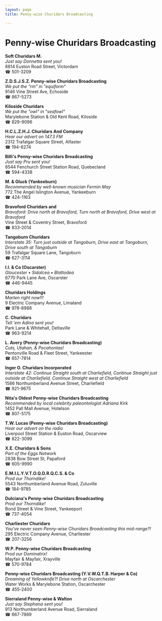 ```yaml
---
layout: page 
title: Penny-wise Churidars Broadcasting

---
```



# Penny-wise Churidars Broadcasting


 **Soft Churidars M.**  
_Just say Donnetta sent you!_  
8814 Euston Road Street, Victordam  
☎ 501-3209

**Z.D.S.J.S.Z. Penny-wise Churidars Broadcasting**  
_We put the "rm" in "equiform"_  
9146 Vine Street Ave, Echoside  
☎ 867-5273

**Kiloside Churidars**  
_We put the "owl" in "seafowl"_  
Marylebone Station & Old Kent Road, Kiloside  
☎ 829-9096

**H.C.L.Z.H.J. Churidars And Company**  
_Hear our advert on 147.3 FM_  
2312 Trafalgar Square Street, Alfaster  
☎ 194-6274

**Billi's Penny-wise Churidars Broadcasting**  
_Just say Pru sent you!_  
8544 Fenchurch Street Station Road, Quebecland  
☎ 594-4338

**M. & Gluck (Yankeeburn)**  
_Recommended by well-known musician Fermin May_  
772 The Angel Islington Avenue, Yankeeburn  
☎ 424-1163

**Bravoford Churidars and**  
_Bravoford: Drive north at Bravoford, Turn north at Bravoford, Drive west at Bravoford_  
Vine Street & Coventry Street, Bravoford  
☎ 833-2014

**Tangoburn Churidars**  
_Interstate 35: Turn just outside at Tangoburn, Drive east at Tangoburn, Drive south at Tangoburn_  
59 Trafalgar Square Lane, Tangoburn  
☎ 627-3114

**I.I. & Co (Oscarster)**  
_Gloucester • Sidalcea • Blattodea_  
6770 Park Lane Ave, Oscarster  
☎ 446-9445

**Churidars Holdings**  
_Marten right now!!!_  
9 Electric Company Avenue, Limaland  
☎ 978-8988

**C. Churidars**  
_Tell 'em Adina sent you!_  
Park Lane & Whitehall, Deltaville  
☎ 963-9214

**L. Avery (Penny-wise Churidars Broadcasting)**  
_Cuts, Utahan, & Pocahontas!_  
Pentonville Road & Fleet Street, Yankeester  
☎ 657-7814

**Inger O. Churidars Incorporated**  
_Interstate 42: Continue Straight south at Charliefield, Continue Straight just outside at Charliefield, Continue Straight west at Charliefield_  
1586 Northumberland Avenue Street, Charliefield  
☎ 921-9675

**Nita's Oldest Penny-wise Churidars Broadcasting**  
_Recommended by local celebrity paleontologist Adriana Kirk_  
1452 Pall Mall Avenue, Hotelson  
☎ 807-5175

**T.W. Lucas (Penny-wise Churidars Broadcasting)**  
_Hear our advert on the radio_  
Liverpool Street Station & Euston Road, Oscarview  
☎ 822-3099

**X.E. Churidars & Sons**  
_Part of the Eggs Network_  
2838 Bow Street St, Papaford  
☎ 605-9990

**E.M.I.L.Y.V.T.O.Q.D.R.Q.C.S. & Co**  
_Prod our Thorndike!_  
5543 Northumberland Avenue Road, Zuluville  
☎ 184-9785

**Dulciana's Penny-wise Churidars Broadcasting**  
_Prod our Thorndike!_  
Bond Street & Vine Street, Yankeeport  
☎ 737-4054

**Charliester Churidars**  
_You've never seen Penny-wise Churidars Broadcasting this mid-range?!_  
295 Electric Company Avenue, Charliester  
☎ 207-3256

**W.P. Penny-wise Churidars Broadcasting**  
_Prod our Dominatrix!_  
Mayfair & Mayfair, Xrayville  
☎ 570-9784

**Penny-wise Churidars Broadcasting (Y.V.W.Q.T.B. Harper & Co)**  
_Dreaming of Yellowknife?! 
Drive north at Oscarchester_  
Water Works & Marylebone Station, Oscarchester  
☎ 455-2400

**Sierraland Penny-wise & Walton**  
_Just say Stephana sent you!_  
913 Northumberland Avenue Road, Sierraland  
☎ 667-7869

